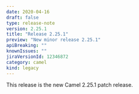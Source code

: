 ```yaml
---
date: 2020-04-16
draft: false 
type: release-note
version: 2.25.1
title: "Release 2.25.1"
preview: "New minor release 2.25.1"
apiBreaking: ""
knownIssues: ""
jiraVersionId: 12346872
category: camel
kind: legacy
---
```


This release is the new Camel 2.25.1 patch release.
